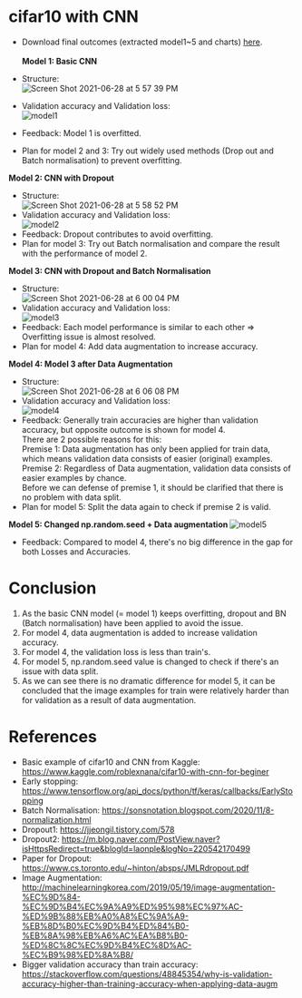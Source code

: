 # cifar10 with CNN

* Download final outcomes (extracted model1~5 and charts) [here](https://drive.google.com/drive/folders/1uJK7ztqqZPOjRRbhCTbxzJhha-H4ns2h?usp=sharing
). <br><br>
<b> Model 1: Basic CNN </b>

* Structure: <br>
![Screen Shot 2021-06-28 at 5 57 39 PM](https://user-images.githubusercontent.com/67300266/123609147-60488400-d83a-11eb-9699-c6100a82eacd.png)
* Validation accuracy and Validation loss: <br>
![model1](https://user-images.githubusercontent.com/67300266/123609206-6d657300-d83a-11eb-9e4c-8744a5cd395a.png)
* Feedback: Model 1 is overfitted.
* Plan for model 2 and 3: Try out widely used methods (Drop out and Batch normalisation) to prevent overfitting.

<b> Model 2: CNN with Dropout </b>
* Structure: <br>
![Screen Shot 2021-06-28 at 5 58 52 PM](https://user-images.githubusercontent.com/67300266/123609330-8706ba80-d83a-11eb-8030-2480f4c5ef22.png)
* Validation accuracy and Validation loss: <br>
![model2](https://user-images.githubusercontent.com/67300266/123609365-8ec65f00-d83a-11eb-9303-b3f904545fb7.png)
* Feedback: Dropout contributes to avoid overfitting.
* Plan for model 3: Try out Batch normalisation and compare the result with the performance of model 2.

<b> Model 3: CNN with Dropout and Batch Normalisation </b>
* Structure: <br>
![Screen Shot 2021-06-28 at 6 00 04 PM](https://user-images.githubusercontent.com/67300266/123609535-b289a500-d83a-11eb-9757-ba3fe25ac339.png)
* Validation accuracy and Validation loss: <br>
![model3](https://user-images.githubusercontent.com/67300266/123609580-bddcd080-d83a-11eb-9db7-726d064b17e5.png)
* Feedback: Each model performance is similar to each other => Overfitting issue is almost resolved.
* Plan for model 4: Add data augmentation to increase accuracy.

<b> Model 4: Model 3 after Data Augmentation </b>
* Structure: <br>
![Screen Shot 2021-06-28 at 6 06 08 PM](https://user-images.githubusercontent.com/67300266/123610410-8884b280-d83b-11eb-83f2-c6331be70608.png)
* Validation accuracy and Validation loss: <br>
![model4](https://user-images.githubusercontent.com/67300266/123610703-cb468a80-d83b-11eb-86b8-75dfd54fd35c.png)
* Feedback: Generally train accuracies are higher than validation accuracy, but opposite outcome is shown for model 4. <br>
There are 2 possible reasons for this: <br>
Premise 1: Data augmentation has only been applied for train data, which means validation data consists of easier (original) examples. <br>
Premise 2: Regardless of Data augmentation, validation data consists of easier examples by chance. <br>
Before we can defense of premise 1, it should be clarified that there is no problem with data split.
* Plan for model 5: Split the data again to check if premise 2 is valid.

<b> Model 5: Changed np.random.seed + Data augmentation </b>
![model5](https://user-images.githubusercontent.com/67300266/123612729-c71b6c80-d83d-11eb-837f-091019343a4a.png)
* Feedback: Compared to model 4, there's no big difference in the gap for both Losses and Accuracies.
# Conclusion
1) As the basic CNN model (= model 1) keeps overfitting, dropout and BN (Batch normalisation) have been applied to avoid the issue. <br>
2) For model 4, data augmentation is added to increase validation accuracy. <br>
3) For model 4, the validation loss is less than train's. <br>
4) For model 5, np.random.seed value is changed to check if there's an issue with data split. <br>
5) As we can see there is no dramatic difference for model 5, it can be concluded that the image examples for train were relatively harder than for validation as a result of data augmentation.

# References
* Basic example of cifar10 and CNN from Kaggle: https://www.kaggle.com/roblexnana/cifar10-with-cnn-for-beginer
* Early stopping: https://www.tensorflow.org/api_docs/python/tf/keras/callbacks/EarlyStopping
* Batch Normalisation: https://sonsnotation.blogspot.com/2020/11/8-normalization.html
* Dropout1: https://jjeongil.tistory.com/578
* Dropout2: https://m.blog.naver.com/PostView.naver?isHttpsRedirect=true&blogId=laonple&logNo=220542170499
* Paper for Dropout: https://www.cs.toronto.edu/~hinton/absps/JMLRdropout.pdf
* Image Augmentation: http://machinelearningkorea.com/2019/05/19/image-augmentation-%EC%9D%84-%EC%9D%B4%EC%9A%A9%ED%95%98%EC%97%AC-%ED%9B%88%EB%A0%A8%EC%9A%A9-%EB%8D%B0%EC%9D%B4%ED%84%B0-%EB%8A%98%EB%A6%AC%EA%B8%B0-%ED%8C%8C%EC%9D%B4%EC%8D%AC-%EC%B9%98%ED%8A%B8/
* Bigger validation accuracy than train accuracy: https://stackoverflow.com/questions/48845354/why-is-validation-accuracy-higher-than-training-accuracy-when-applying-data-augm
